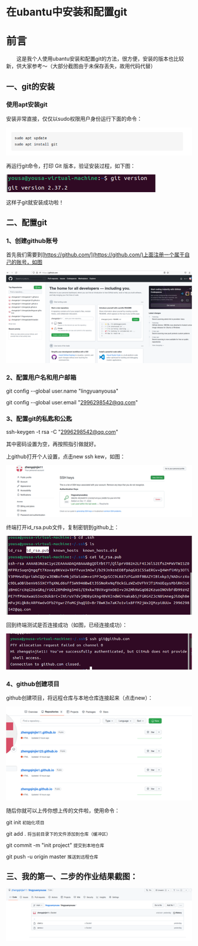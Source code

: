 # 在ubantu中安装和配置git

# 前言
&emsp;&emsp;这是我个人使用ubantu安装和配置git的方法，很方便，安装的版本也比较新，供大家参考～（大部分截图由于未保存丢失，故用代码代替）
## 一、git的安装
### 使用apt安装git
安装非常直接，仅仅以sudo权限用户身份运行下面的命令：

![](/images/jietu1.png)

再运行git命令，打印 Git 版本，验证安装过程，如下图：

![](/images/jietu2.png)

这样子git就安装成功啦！
## 二、配置git
### 1、创建github账号
首先我们需要到[https://github.com/](https://github.com/)上面注册一个属于自己的账号，如图

![](/images/jietu3.png)
### 2、配置用户名和用户邮箱

git config --global user.name "lingyuanyousa"


git config --global user.email "2996298542@qq.com"

### 3、配置git的私匙和公匙

ssh-keygen -t rsa -C "2996298542@qq.com"

其中密码设置为空，再按照指引做就好。

上github打开个人设置，点击new ssh kew，如图：


![](/images/jietu4.png)

终端打开id_rsa.pub文件，复制密钥到github上：


![](/images/jietu5.png)

回到终端测试是否连接成功（如图，已经连接成功）：

![](/images/jietu9.png)

### 4、github创建项目
github创建项目，将远程仓库与本地仓库连接起来（点击new）：

![](/images/jietu7.png)

随后你就可以上传你想上传的文件啦，使用命令：

git init `初始化项目`

git add . `将当前目录下的文件添加到仓库（缓冲区）`

git commit -m "init project" `提交到本地仓库`

git push -u origin master `推送到远程仓库`

## 三、我的第一、二步的作业结果截图：


![](/images/jietu8.png)







